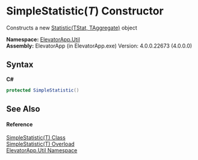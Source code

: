 # SimpleStatistic(*T*) Constructor 
 

Constructs a new <a href="T_ElevatorApp_Util_Statistic_2">Statistic(TStat, TAggregate)</a> object

**Namespace:**&nbsp;<a href="N_ElevatorApp_Util">ElevatorApp.Util</a><br />**Assembly:**&nbsp;ElevatorApp (in ElevatorApp.exe) Version: 4.0.0.22673 (4.0.0.0)

## Syntax

**C#**<br />
``` C#
protected SimpleStatistic()
```


## See Also


#### Reference
<a href="T_ElevatorApp_Util_SimpleStatistic_1">SimpleStatistic(T) Class</a><br /><a href="Overload_ElevatorApp_Util_SimpleStatistic_1__ctor">SimpleStatistic(T) Overload</a><br /><a href="N_ElevatorApp_Util">ElevatorApp.Util Namespace</a><br />